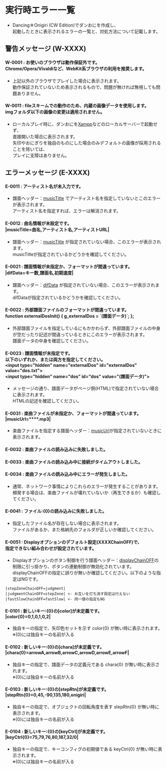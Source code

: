 # 実行時エラー一覧
- Dancing☆Onigiri (CW Edition)でダンおにを作成し、  
起動したときに表示されるエラーの一覧と、対処方法について記載します。

## 警告メッセージ (W-XXXX)
#### W-0001 : お使いのブラウザは動作保証外です。<br>Chrome/Opera/Vivaldiなど、WebKit系ブラウザの利用を推奨します。
- 上記以外のブラウザでプレイした場合に表示されます。  
動作保証されていないため表示されるもので、問題が無ければ無視しても問題ありません。

#### W-0011 : fileスキームでの動作のため、内蔵の画像データを使用します。<br>imgフォルダ以下の画像の変更は適用されません。
- ローカルプレイ時に、ダンおにを[Xampp](HowToLocalplay.html)などのローカルサーバーで起動せず、  
直接開いた場合に表示されます。  
矢印やおにぎりを独自のものにした場合のみデフォルトの画像が採用されることを除いては、  
プレイに支障はありません。  

## エラーメッセージ (E-XXXX)
#### E-0011 : アーティスト名が未入力です。
- 譜面ヘッダー：[musicTitle](dos-h0001-musicTitle.html) でアーティスト名を指定していないとこのエラーが表示されます。  
アーティスト名を指定すれば、エラーは解消されます。

#### E-0012 : 曲名情報が未設定です。<br>|musicTitle=曲名,アーティスト名,アーティストURL|
- 譜面ヘッダー：[musicTitle](dos-h0001-musicTitle.html) が指定されていない場合、このエラーが表示されます。  
musicTitleが指定されているかどうかを確認してください。

#### E-0021 : 譜面情報が未指定か、フォーマットが間違っています。<br>|difData=キー数,譜面名,初期速度|
- 譜面ヘッダー：[difData](dos-h0002-difData.html) が指定されていない場合、このエラーが表示されます。  
difDataが指定されているかどうかを確認してください。

#### E-0022 : 外部譜面ファイルのフォーマットが間違っています。<br>function externalDosInit() { g_externalDos = \`(譜面データ)\`; };
- 外部譜面ファイルを指定しているにもかかわらず、外部譜面ファイルの中身が空だったり記述が間違っているときにこのエラーが表示されます。  
譜面データの中身を確認してください。

#### E-0023 : 譜面情報が未指定です。<br>以下のいずれか、または両方を指定してください。<br>&lt;input type="hidden" name="externalDos" id="externalDos" value="dos.txt"&gt;<br>&lt;input type="hidden" name="dos" id="dos" value="(譜面データ)"&gt;
- メッセージの通り、譜面データがページ側(HTML)で指定されていない場合に表示されます。  
HTMLの記述を確認してください。

#### E-0031 : 楽曲ファイルが未指定か、フォーマットが間違っています。<br>|musicUrl=****.mp3|
- 楽曲ファイルを指定する譜面ヘッダー：[musicUrl](dos-h0011-musicUrl.html)が指定されていないときに表示されます。  

#### E-0032 : 楽曲ファイルの読み込みに失敗しました。
#### E-0033 : 楽曲ファイルの読み込み中に接続がタイムアウトしました。
#### E-0034 : 楽曲ファイルの読み込み中にエラーが発生しました。
- 通常、ネットワーク事情によりこれらのエラーが発生することがあります。  
頻発する場合は、楽曲ファイルが壊れていないか（再生できるか）も確認してください。

#### E-0041 : ファイル:{0}の読み込みに失敗しました。
- 指定したファイル名が存在しない場合に表示されます。  
ファイルがあるか、また格納先のフォルダが正しいか確認してください。  

#### E-0051 : Displayオプションのデフォルト設定(XXXXChainOFF)で、<br>指定できない組み合わせが設定されています。
- Displayオプションのボタン制御を行う譜面ヘッダー：[displayChainOFF](dos-h0064-displayChainOFF.html)の制限に引っ掛かり、ボタンの連動制御が無効化されています。  
displayChainOFFの指定に誤りが無いか確認してください。以下のような指定はNGです。  
```
|stepZoneChainOFF=judgment|
|judgmentChainOFF=stepZone| <- お互いを打ち消す設定は行えない
|fastSlowChainOFF=fastSlow| <- 同一値の指定もNG
```

#### E-0101 : 新しいキー:{0}の[color]が未定義です。<br>|color{0}=0,1,0,1,0,2|
- 独自キーの指定で、矢印色セットを示す color{0} が無い時に表示されます。  
※{0}には独自キーの名前が入る

#### E-0102 : 新しいキー:{0}の[chara]が未定義です。<br>|chara{0}=arrowA,arrowB,arrowC,arrowD,arrowE,arrowF|
- 独自キーの指定で、譜面データの定義元である chara{0} が無い時に表示されます。  
※{0}には独自キーの名前が入る

#### E-0103 : 新しいキー:{0}の[stepRtn]が未定義です。<br>|stepRtn{0}=0,45,-90,135,180,onigiri|
- 独自キーの指定で、オブジェクトの回転角度を表す stepRtn{0} が無い時に表示されます。  
※{0}には独自キーの名前が入る

#### E-0104 : 新しいキー:{0}の[keyCtrl]が未定義です。<br>|keyCtrl{0}=75,79,76,80,187,32/0|
- 独自キーの指定で、キーコンフィグの初期値である keyCtrl{0} が無い時に表示されます。  
※{0}には独自キーの名前が入る
